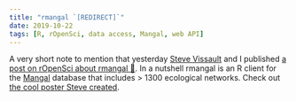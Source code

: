 ```yaml
---
title: "rmangal `[REDIRECT]`"
date: 2019-10-22
tags: [R, rOpenSci, data access, Mangal, web API]
---
```


A very short note to mention that yesterday [Steve
Vissault](https://steveviss.github.io/) and I published [a post on rOpenSci
about rmangal :link:]( https://ropensci.org/blog/2019/10/21/rmangal/). In a
nutshell rmangal is an R client for the [Mangal](https://mangal.io/#/) database
that includes > 1300 ecological networks. Check out [the cool poster Steve
created](https://kevcaz.github.io/talks/posters/MANGAL_2019.pdf).